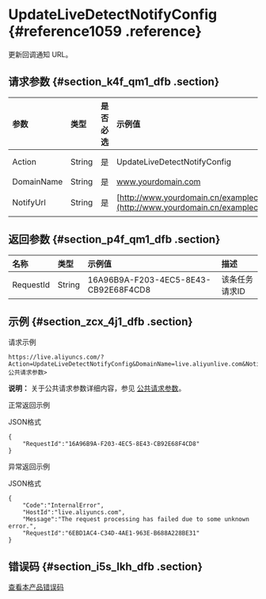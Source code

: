 # UpdateLiveDetectNotifyConfig {#reference1059 .reference}

更新回调通知 URL。

## 请求参数 {#section_k4f_qm1_dfb .section}

|参数|类型|是否必选|示例值|描述|
|:-|:-|:---|:--|:-|
|Action|String|是|UpdateLiveDetectNotifyConfig|系统规定参数。取值：UpdateLiveDetectNotifyConfig|
|DomainName|String|是|www.yourdomain.com|用户域名。|
|NotifyUrl|String|是|[http://www.yourdomain.cn/examplecallback.action](http://www.yourdomain.cn/examplecallback.action)|发现涉黄等违规内容的回调函数。|

## 返回参数 {#section_p4f_qm1_dfb .section}

|名称|类型|示例值|描述|
|:-|:-|:--|:-|
|RequestId|String|16A96B9A-F203-4EC5-8E43-CB92E68F4CD8|该条任务请求ID|

## 示例 {#section_zcx_4j1_dfb .section}

请求示例

```
https://live.aliyuncs.com/?Action=UpdateLiveDetectNotifyConfig&DomainName=live.aliyunlive.com&NotifyUrl=xxx<公共请求参数> 
```

**说明：** 关于公共请求参数详细内容，参见 [公共请求参数](cn.zh-CN/API参考/调用方式/公共参数.md#)。

正常返回示例

JSON格式

```
{
    "RequestId":"16A96B9A-F203-4EC5-8E43-CB92E68F4CD8"
}
```

异常返回示例

JSON格式

```
{
    "Code":"InternalError",
    "HostId":"live.aliyuncs.com",
    "Message":"The request processing has failed due to some unknown error.",
    "RequestId":"6EBD1AC4-C34D-4AE1-963E-B688A228BE31"
}
```

## 错误码 {#section_i5s_lkh_dfb .section}

 [查看本产品错误码](https://error-center.aliyun.com/status/product/live) 

